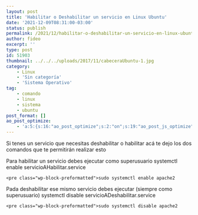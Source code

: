 ```yaml
---
layout: post
title: 'Habilitar o Deshabilitar un servicio en Linux Ubuntu'
date: '2021-12-09T08:31:00-03:00'
status: publish
permalink: /2021/12/habilitar-o-deshabilitar-un-servicio-en-linux-ubuntu.html
author: fideo
excerpt: ''
type: post
id: 51903
thumbnail: ../../../uploads/2017/11/cabeceraUbuntu-1.jpg
category:
    - Linux
    - 'Sin categoría'
    - 'Sistema Operativo'
tag:
    - comando
    - linux
    - sistema
    - ubuntu
post_format: []
ao_post_optimize:
    - 'a:5:{s:16:"ao_post_optimize";s:2:"on";s:19:"ao_post_js_optimize";s:2:"on";s:20:"ao_post_css_optimize";s:2:"on";s:12:"ao_post_ccss";s:2:"on";s:16:"ao_post_lazyload";s:2:"on";}'
---
```

Si tenes un servicio que necesitas deshabilitar o habilitar acá te dejo los dos comandos que te permitirán realizar esto

Para habilitar un servicio debes ejecutar como superusuario systemctl enable servicioAHabilitar.service

```
<pre class="wp-block-preformatted">sudo systemctl enable apache2
```

  
Pada deshabilitar ese mismo servicio debes ejecutar (siempre como superusuario) systemctl disable servicioADeshabilitar.service

```
<pre class="wp-block-preformatted">sudo systemctl disable apache2
```
